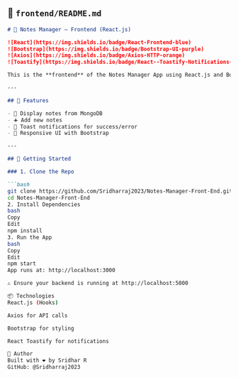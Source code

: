 ## 📁 `frontend/README.md`

```md
# 📝 Notes Manager – Frontend (React.js)

![React](https://img.shields.io/badge/React-Frontend-blue)
![Bootstrap](https://img.shields.io/badge/Bootstrap-UI-purple)
![Axios](https://img.shields.io/badge/Axios-HTTP-orange)
![Toastify](https://img.shields.io/badge/React--Toastify-Notifications-yellow)

This is the **frontend** of the Notes Manager App using React.js and Bootstrap.

---

## 📸 Features

- 📄 Display notes from MongoDB
- ➕ Add new notes
- 🔔 Toast notifications for success/error
- 💅 Responsive UI with Bootstrap

---

## 🚀 Getting Started

### 1. Clone the Repo

```bash
git clone https://github.com/Sridharraj2023/Notes-Manager-Front-End.git
cd Notes-Manager-Front-End
2. Install Dependencies
bash
Copy
Edit
npm install
3. Run the App
bash
Copy
Edit
npm start
App runs at: http://localhost:3000

⚠️ Ensure your backend is running at http://localhost:5000

📦 Technologies
React.js (Hooks)

Axios for API calls

Bootstrap for styling

React Toastify for notifications

🧠 Author
Built with ❤️ by Sridhar R
GitHub: @Sridharraj2023
